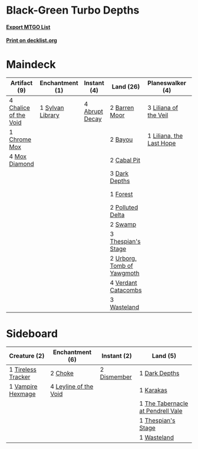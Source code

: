 # Black-Green Turbo Depths

#### [Export MTGO List](../collection/Black-Green%20Turbo%20Depths/Black-Green%20Turbo%20Depths.txt)
#### [Print on decklist.org](http://decklist.org/?deckmain=4%09Abrupt%20Decay%0A2%09Barren%20Moor%0A2%09Bayou%0A2%09Cabal%20Pit%0A4%09Chalice%20of%20the%20Void%0A1%09Chrome%20Mox%0A3%09Dark%20Depths%0A1%09Forest%0A4%09Hymn%20to%20Tourach%0A2%09Life%20from%20the%20Loam%0A3%09Liliana%20of%20the%20Veil%0A1%09Liliana,%20the%20Last%20Hope%0A4%09Living%20Wish%0A4%09Mox%20Diamond%0A2%09Polluted%20Delta%0A4%09Smallpox%0A2%09Swamp%0A1%09Sylvan%20Library%0A3%09Thespian's%20Stage%0A2%09Toxic%20Deluge%0A2%09Urborg,%20Tomb%20of%20Yawgmoth%0A4%09Verdant%20Catacombs%0A3%09Wasteland&deckside=2%09Choke%0A1%09Dark%20Depths%0A2%09Dismember%0A1%09Karakas%0A4%09Leyline%20of%20the%20Void%0A1%09The%20Tabernacle%20at%20Pendrell%20Vale%0A1%09Thespian's%20Stage%0A1%09Tireless%20Tracker%0A1%09Vampire%20Hexmage%0A1%09Wasteland)
# Maindeck

|                                          Artifact (9)                                          |                                      Enchantment (1)                                      |                                       Instant (4)                                       |                                              Land (26)                                              |                                         Planeswalker (4)                                          |                                         Sorcery (16)                                          |
|------------------------------------------------------------------------------------------------|-------------------------------------------------------------------------------------------|-----------------------------------------------------------------------------------------|-----------------------------------------------------------------------------------------------------|---------------------------------------------------------------------------------------------------|-----------------------------------------------------------------------------------------------|
|4 [Chalice of the Void](http://gatherer.wizards.com/Pages/Card/Details.aspx?multiverseid=370411)|1 [Sylvan Library](http://gatherer.wizards.com/Pages/Card/Details.aspx?multiverseid=383120)|4 [Abrupt Decay](http://gatherer.wizards.com/Pages/Card/Details.aspx?multiverseid=425971)|2 [Barren Moor](http://gatherer.wizards.com/Pages/Card/Details.aspx?multiverseid=382856)             |3 [Liliana of the Veil](http://gatherer.wizards.com/Pages/Card/Details.aspx?multiverseid=425901)   |4 [Hymn to Tourach](http://gatherer.wizards.com/Pages/Card/Details.aspx?multiverseid=382976)   |
|1 [Chrome Mox](http://gatherer.wizards.com/Pages/Card/Details.aspx?multiverseid=413761)         |                                                                                           |                                                                                         |2 [Bayou](http://gatherer.wizards.com/Pages/Card/Details.aspx?multiverseid=382860)                   |1 [Liliana, the Last Hope](http://gatherer.wizards.com/Pages/Card/Details.aspx?multiverseid=414388)|2 [Life from the Loam](http://gatherer.wizards.com/Pages/Card/Details.aspx?multiverseid=370398)|
|4 [Mox Diamond](http://gatherer.wizards.com/Pages/Card/Details.aspx?multiverseid=212634)        |                                                                                           |                                                                                         |2 [Cabal Pit](http://gatherer.wizards.com/Pages/Card/Details.aspx?multiverseid=29904)                |                                                                                                   |4 [Living Wish](http://gatherer.wizards.com/Pages/Card/Details.aspx?multiverseid=442168)       |
|                                                                                                |                                                                                           |                                                                                         |3 [Dark Depths](http://gatherer.wizards.com/Pages/Card/Details.aspx?multiverseid=416746)             |                                                                                                   |4 [Smallpox](http://gatherer.wizards.com/Pages/Card/Details.aspx?multiverseid=417484)          |
|                                                                                                |                                                                                           |                                                                                         |1 [Forest](http://gatherer.wizards.com/Pages/Card/Details.aspx?multiverseid=439605)                  |                                                                                                   |2 [Toxic Deluge](http://gatherer.wizards.com/Pages/Card/Details.aspx?multiverseid=413650)      |
|                                                                                                |                                                                                           |                                                                                         |2 [Polluted Delta](http://gatherer.wizards.com/Pages/Card/Details.aspx?multiverseid=405104)          |                                                                                                   |                                                                                               |
|                                                                                                |                                                                                           |                                                                                         |2 [Swamp](http://gatherer.wizards.com/Pages/Card/Details.aspx?multiverseid=439603)                   |                                                                                                   |                                                                                               |
|                                                                                                |                                                                                           |                                                                                         |3 [Thespian's Stage](http://gatherer.wizards.com/Pages/Card/Details.aspx?multiverseid=366353)        |                                                                                                   |                                                                                               |
|                                                                                                |                                                                                           |                                                                                         |2 [Urborg, Tomb of Yawgmoth](http://gatherer.wizards.com/Pages/Card/Details.aspx?multiverseid=287330)|                                                                                                   |                                                                                               |
|                                                                                                |                                                                                           |                                                                                         |4 [Verdant Catacombs](http://gatherer.wizards.com/Pages/Card/Details.aspx?multiverseid=426074)       |                                                                                                   |                                                                                               |
|                                                                                                |                                                                                           |                                                                                         |3 [Wasteland](http://gatherer.wizards.com/Pages/Card/Details.aspx?multiverseid=413790)               |                                                                                                   |                                                                                               |


# Sideboard

|                                        Creature (2)                                         |                                        Enchantment (6)                                         |                                     Instant (2)                                      |                                                  Land (5)                                                  |
|---------------------------------------------------------------------------------------------|------------------------------------------------------------------------------------------------|--------------------------------------------------------------------------------------|------------------------------------------------------------------------------------------------------------|
|1 [Tireless Tracker](http://gatherer.wizards.com/Pages/Card/Details.aspx?multiverseid=409997)|2 [Choke](http://gatherer.wizards.com/Pages/Card/Details.aspx?multiverseid=430685)              |2 [Dismember](http://gatherer.wizards.com/Pages/Card/Details.aspx?multiverseid=397830)|1 [Dark Depths](http://gatherer.wizards.com/Pages/Card/Details.aspx?multiverseid=416746)                    |
|1 [Vampire Hexmage](http://gatherer.wizards.com/Pages/Card/Details.aspx?multiverseid=382397) |4 [Leyline of the Void](http://gatherer.wizards.com/Pages/Card/Details.aspx?multiverseid=205013)|                                                                                      |1 [Karakas](http://gatherer.wizards.com/Pages/Card/Details.aspx?multiverseid=201198)                        |
|                                                                                             |                                                                                                |                                                                                      |1 [The Tabernacle at Pendrell Vale](http://gatherer.wizards.com/Pages/Card/Details.aspx?multiverseid=201236)|
|                                                                                             |                                                                                                |                                                                                      |1 [Thespian's Stage](http://gatherer.wizards.com/Pages/Card/Details.aspx?multiverseid=366353)               |
|                                                                                             |                                                                                                |                                                                                      |1 [Wasteland](http://gatherer.wizards.com/Pages/Card/Details.aspx?multiverseid=413790)                      |

